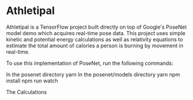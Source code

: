 # Athletipal

Athletipal is a TensorFlow project built directly on top of Google's PoseNet model demo which acquires real-time pose data. This project uses simple kinetic and potential energy calculations as well as relativity equations to estimate the total amount of calories a person is burning by movement in real-time.

To use this implementation of PoseNet, run the following commands:

In the posenet directory
yarn
In the posenet/models directory
yarn npm install npm run watch

The Calculations
